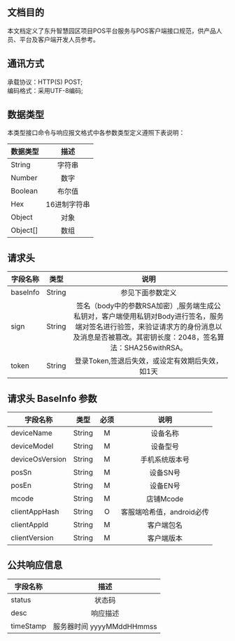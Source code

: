 ## <span id="api-example-for-a-submenu-purpose">文档目的</span>
本文档定义了东升智慧园区项目POS平台服务与POS客户端接口规范，供产品人员、平台及客户端开发人员参考。

## <span id="api-example-for-a-submenu-entry-interface">通讯方式</span>
承载协议：HTTP(S) POST;
<br/>
编码格式：采用UTF-8编码;

## <span id="api-example-for-a-submenu-entry-data">数据类型</span>
本类型接口命令与响应报文格式中各参数类型定义遵照下表说明：

| 数据类型       | 描述           |
| ------------- |:--------------:|
| String        | 字符串          |
| Number        | 数字            |
| Boolean       | 布尔值          |
| Hex           | 16进制字符串    |
| Object        | 对象            |
| Object[] | 数组 |

## <span id="api-example-for-a-submenu-entry-header">请求头</span>
| 字段名称    | 类型           |说明           |
| ------------- |:--------------:|:--------------:|
|baseInfo  | String |参见下面参数定义|
|sign | String |签名（body中的参数RSA加密）,服务端生成公私钥对，客户端使用私钥对Body进行签名，服务端对签名进行验签，来验证请求方的身份消息以及消息是否被篡改。其密钥长度：2048，签名算法：SHA256withRSA。|
|token | String |登录Token,签退后失效，或设定有效期后失效，如1天|

## <span id="api-example-for-a-submenu-entry-basereq">请求头 BaseInfo 参数</span>
| 字段名称    | 类型           |必须           |说明           |
| ------------- |:--------------:|:--------------:|:--------------:|
|deviceName | String |M |设备名称  |
|deviceModel	|String	|M	|设备型号|
|deviceOsVersion	|String	|M	|手机系统版本号|
|posSn	|String	|M	|设备SN号|
|posEn	|String	|M	|设备EN号|
|mcode	|String	|M	|店铺Mcode|
|clientAppHash	|String	|O	|客服端哈希值，android必传|
|clientAppId	|String	|M	|客户端包名|
|clientVersion	|String	|M	|客户端版本|

## <span id="api-example-for-a-submenu-entry-baseresp">公共响应信息</span>

| 字段名称    | 描述           |
| ------------- |:--------------:|
| status |状态码 |
| desc |响应描述 |
| timeStamp |服务器时间 yyyyMMddHHmmss |

